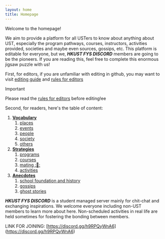 ```yaml
---
layout: home
title: Homepage
---
```


Welcome to the homepage!

We aim to provide a platform for all USTers to know about anything about UST, especially the program pathways, courses, instructors, activities provided, societies and maybe even sources, gossips, etc. This platform is editable for everyone, but we, ***HKUST FYS DISCORD*** members are going to be the pioneers. If you are reading this, feel free to complete this enormous jigsaw puzzle with us!

First, for editors, if you are unfamiliar with editing in github, you may want to visit [editing guide]() and [rules for editors]()
> [!IMPORTANT]
> Please read the [rules for editors]() before editing!ee

Second, for readers, here's the table of content:
1. __[Vocabulary]()__
   1. [places]()
   2. [events]()
   3. [people]()
   4. [society]()
   5. [others]()
2. __[Strategies]()__
   1. [programs]()
   2. [courses]()
   3. [mating :👀:]()
   4. [activities]()
3. __[Anecdotes]()__
   1. [school foundation and history]()
   2. [gossips]()
   3. [ghost stories]()

***HKUST FYS DISCORD*** is a student managed server mainly for chit-chat and exchanging inspirations. We welcome everyone including non-UST members to learn more about here. Non-scheduled activities in real life are held sometimes for fostering the bonding between members. 

LINK FOR JOINING:
[https://discord.gg/h9RPQyWnA6] (https://discord.gg/h9RPQyWnA6)